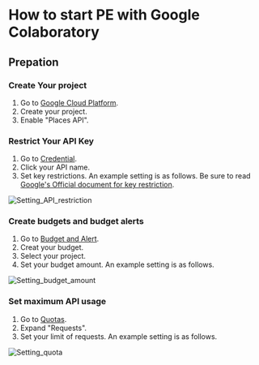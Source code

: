 # How to start PE with Google Colaboratory

## Prepation

### Create Your project
1. Go to [Google Cloud Platform](https://console.cloud.google.com/).
1. Create your project.
1. Enable "Places API".

### Restrict Your API Key
1. Go to [Credential](https://console.cloud.google.com/google/maps-apis/credentials).
2. Click your API name.
3. Set key restrictions. An example setting is as follows. Be sure to read [Google's Official document for key restriction](https://cloud.google.com/docs/authentication/api-keys?hl=en_US&_ga=2.22971646.-472611623.1669725235&_gac=1.89610601.1669726477.Cj0KCQiA-JacBhC0ARIsAIxybyMaLd8m16G73pFt7nddHkzexDaFyzTNlFoUgyEOYRtX839nPn1C864aAojmEALw_wcB#securing_an_api_key). 

![Setting_API_restriction](https://user-images.githubusercontent.com/108068990/207311108-eb0fd818-19b5-43a5-8571-86ffccb31ec3.png)

### Create budgets and budget alerts
1. Go to [Budget and Alert](https://console.cloud.google.com/billing/).
2. Creat your budget.
3. Select your project.
4. Set your budget amount. An example setting is as follows.

![Setting_budget_amount](https://user-images.githubusercontent.com/108068990/205912721-ea280837-82cf-4310-9a65-a8cf4e72d264.png)

### Set maximum API usage
1. Go to [Quotas](https://console.cloud.google.com/google/maps-apis/quotas).
2. Expand "Requests".
3. Set your limit of requests. An example setting is as follows.

![Setting_quota](https://user-images.githubusercontent.com/108068990/205912840-cffc78d9-9c37-44d0-bd04-f091c93c27b0.png)

